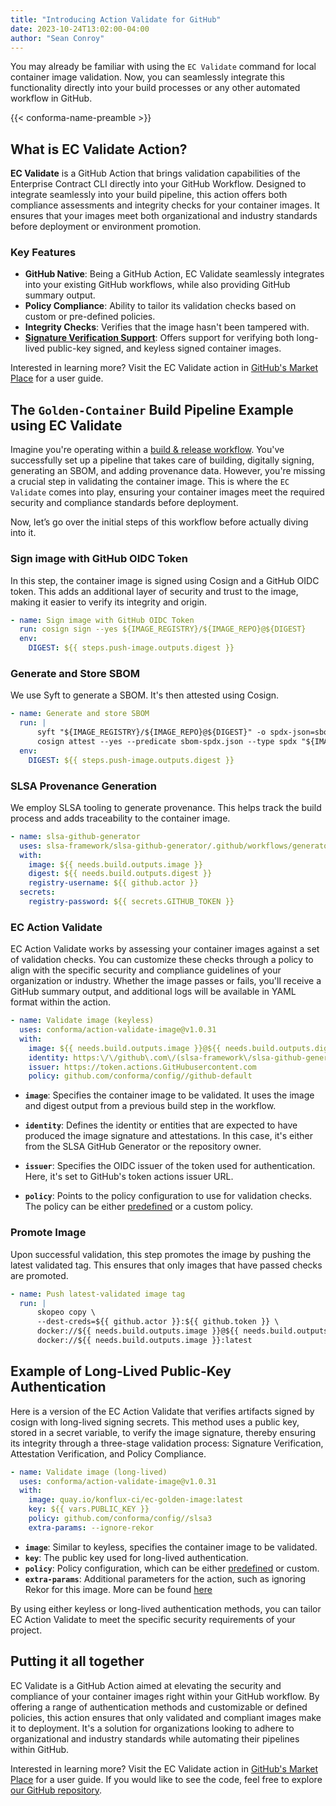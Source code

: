 ```yaml
---
title: "Introducing Action Validate for GitHub"
date: 2023-10-24T13:02:00-04:00
author: "Sean Conroy"
---
```


You may already be familiar
with using the `EC Validate` command for local container image validation.
Now, you can seamlessly integrate this functionality directly into your build
processes or any other automated workflow in GitHub.

<!--more-->

{{< conforma-name-preamble >}}

## What is EC Validate Action?

**EC Validate** is a GitHub Action that brings validation capabilities of the Enterprise Contract CLI directly into your GitHub Workflow. Designed to integrate seamlessly into your build pipeline, this action offers both compliance assessments and integrity checks for your container images. It ensures that your images meet both organizational and industry standards before deployment or environment promotion.

### Key Features

- **GitHub Native**: Being a GitHub Action, EC Validate seamlessly integrates into your existing GitHub workflows, while also providing GitHub summary output.
- **Policy Compliance**: Ability to tailor its validation checks based on custom or pre-defined policies.
- **Integrity Checks**: Verifies that the image hasn't been tampered with.
- **[Signature Verification Support](https://conforma.dev/docs/cli/signing.html)**: Offers support for verifying both long-lived public-key signed, and keyless signed container images.

Interested in learning more? Visit the EC Validate action in [GitHub's Market Place](https://github.com/marketplace/actions/ec-validate) for a user guide.

## The `Golden-Container` Build Pipeline Example using EC Validate
Imagine you're operating within a [build & release workflow](https://GitHub.com/enterprise-contract/golden-container/blob/main/.github/workflows/release.yaml). You've successfully set up a pipeline that takes care of building, digitally signing, generating an SBOM, and adding provenance data. However, you're missing a crucial step in validating the container image. This is where the `EC Validate` comes into play, ensuring your container images meet the required security and compliance standards before deployment.

Now, let’s go over the initial steps of this workflow before actually diving into it.

### Sign image with GitHub OIDC Token
In this step, the container image is signed using Cosign and a GitHub OIDC token. This adds an additional layer of security and trust to the image, making it easier to verify its integrity and origin.

```yaml
- name: Sign image with GitHub OIDC Token
  run: cosign sign --yes ${IMAGE_REGISTRY}/${IMAGE_REPO}@${DIGEST}
  env:
    DIGEST: ${{ steps.push-image.outputs.digest }}
```

### Generate and Store SBOM

We use Syft to generate a SBOM. It's then attested using Cosign.

```yaml
- name: Generate and store SBOM
  run: |
      syft "${IMAGE_REGISTRY}/${IMAGE_REPO}@${DIGEST}" -o spdx-json=sbom-spdx.json
      cosign attest --yes --predicate sbom-spdx.json --type spdx "${IMAGE_REGISTRY}/${IMAGE_REPO}@${DIGEST}"
  env:
    DIGEST: ${{ steps.push-image.outputs.digest }}
```

### SLSA Provenance Generation
We employ SLSA tooling to generate provenance. This helps track the build process and adds traceability to the container image.
```yaml
- name: slsa-github-generator
  uses: slsa-framework/slsa-github-generator/.github/workflows/generator_container_slsa3.yml@v1.9.0
  with:
    image: ${{ needs.build.outputs.image }}
    digest: ${{ needs.build.outputs.digest }}
    registry-username: ${{ github.actor }}
  secrets:
    registry-password: ${{ secrets.GITHUB_TOKEN }}
```

### EC Action Validate
EC Action Validate works by assessing your container images against a set of validation checks. You can customize these checks through a policy to align with the specific security and compliance guidelines of your organization or industry. Whether the image passes or fails, you'll receive a GitHub summary output, and additional logs will be available in YAML format within the action.
```yaml
- name: Validate image (keyless)
  uses: conforma/action-validate-image@v1.0.31
  with:
    image: ${{ needs.build.outputs.image }}@${{ needs.build.outputs.digest }}
    identity: https:\/\/github\.com\/(slsa-framework\/slsa-github-generator|${{ github.repository_owner }}\/${{ github.event.repository.name }})\/
    issuer: https://token.actions.GitHubusercontent.com
    policy: github.com/conforma/config//github-default
```
- **`image`**: Specifies the container image to be validated. It uses the image and digest output from a previous build step in the workflow.

- **`identity`**: Defines the identity or entities that are expected to have produced the image signature and attestations. In this case, it's either from the SLSA GitHub Generator or the repository owner.

- **`issuer`**: Specifies the OIDC issuer of the token used for authentication. Here, it's set to GitHub's token actions issuer URL.

- **`policy`**: Points to the policy configuration to use for validation checks. The policy can be either [predefined](https://github.com/conforma/config) or a custom policy.


### Promote Image
Upon successful validation, this step promotes the image by pushing the latest validated tag. This ensures that only images that have passed checks are promoted.
```yaml
- name: Push latest-validated image tag
  run: |
      skopeo copy \
      --dest-creds=${{ github.actor }}:${{ github.token }} \
      docker://${{ needs.build.outputs.image }}@${{ needs.build.outputs.digest } \
      docker://${{ needs.build.outputs.image }}:latest
```

## Example of Long-Lived Public-Key Authentication
Here is a version of the EC Action Validate that verifies artifacts signed by cosign with long-lived signing secrets. This method uses a public key, stored in a secret variable, to verify the image signature, thereby ensuring its integrity through a three-stage validation process: Signature Verification, Attestation Verification, and Policy Compliance.
```yaml
- name: Validate image (long-lived)
  uses: conforma/action-validate-image@v1.0.31
  with:
    image: quay.io/konflux-ci/ec-golden-image:latest
    key: ${{ vars.PUBLIC_KEY }}
    policy: github.com/conforma/config//slsa3
    extra-params: --ignore-rekor
```

- **`image`**: Similar to keyless, specifies the container image to be validated.
- **`key`**: The public key used for long-lived authentication.
- **`policy`**: Policy configuration, which can be either [predefined](https://github.com/conforma/config) or custom.
- **`extra-params`**: Additional parameters for the action, such as ignoring Rekor for this image. More can be found [here](https://conforma.dev/docs/cli/ec_validate_image.html#_options)

By using either keyless or long-lived authentication methods, you can tailor EC Action Validate to meet the specific security requirements of your project.

## Putting it all together

EC Validate is a GitHub Action aimed at elevating the security and compliance of your container images right within your GitHub workflow. By offering a range of authentication methods and customizable or defined policies, this action ensures that only validated and compliant images make it to deployment. It's a solution for organizations looking to adhere to organizational and industry standards while automating their pipelines within GitHub.

Interested in learning more? Visit the EC Validate action in [GitHub's Market Place](https://github.com/marketplace/actions/ec-validate) for a user guide. If you would like to see the code, feel free to explore [our GitHub repository](https://github.com/conforma/action-validate-image).